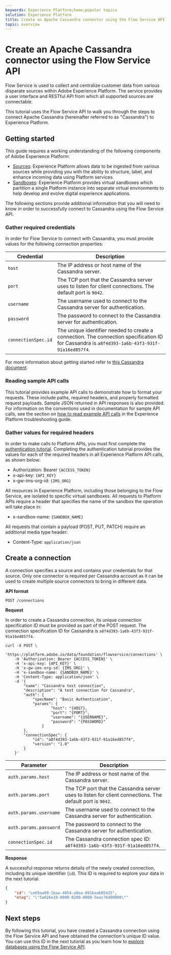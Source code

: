```yaml
---
keywords: Experience Platform;home;popular topics
solution: Experience Platform
title: Create an Apache Cassandra connector using the Flow Service API
topic: overview
---
```


# Create an Apache Cassandra connector using the Flow Service API

Flow Service is used to collect and centralize customer data from various disparate sources within Adobe Experience Platform. The service provides a user interface and RESTful API from which all supported sources are connectable.

This tutorial uses the Flow Service API to walk you through the steps to connect Apache Cassandra (hereinafter referred to as "Cassandra") to Experience Platform.


## Getting started

This guide requires a working understanding of the following components of Adobe Experience Platform:

*   [Sources](../../../../home.md): Experience Platform allows data to be ingested from various sources while providing you with the ability to structure, label, and enhance incoming data using Platform services.
*   [Sandboxes](../../../../../sandboxes/home.md): Experience Platform provides virtual sandboxes which partition a single Platform instance into separate virtual environments to help develop and evolve digital experience applications.

The following sections provide additional information that you will need to know in order to successfully connect to Cassandra using the Flow Service API.

### Gather required credentials

In order for Flow Service to connect with Cassandra, you must provide values for the following connection properties:

| Credential | Description |
| ---------- | ----------- |
| `host` | The IP address or host name of the Cassandra server. |
| `port` | The TCP port that the Cassandra server uses to listen for client connections. The default port is `9042`. |
| `username` | The username used to connect to the Cassandra server for authentication. |
| `password` | The password to connect to the Cassandra server for authentication. |
| `connectionSpec.id` | The unique identifier needed to create a connection. The connection specification ID for Cassandra is `a8f4d393-1a6b-43f3-931f-91a16ed857f4`. |

For more information about getting started refer to [this Cassandra document](https://cassandra.apache.org/doc/latest/operating/security.html#authentication).

### Reading sample API calls

This tutorial provides example API calls to demonstrate how to format your requests. These include paths, required headers, and properly formatted request payloads. Sample JSON returned in API responses is also provided. For information on the conventions used in documentation for sample API calls, see the section on [how to read example API calls](../../../../../landing/troubleshooting.md#how-do-i-format-an-api-request) in the Experience Platform troubleshooting guide.

### Gather values for required headers

In order to make calls to Platform APIs, you must first complete the [authentication tutorial](../../../../../tutorials/authentication.md). Completing the authentication tutorial provides the values for each of the required headers in all Experience Platform API calls, as shown below:

*   Authorization: Bearer `{ACCESS_TOKEN}`
*   x-api-key: `{API_KEY}`
*   x-gw-ims-org-id: `{IMS_ORG}`

All resources in Experience Platform, including those belonging to the Flow Service, are isolated to specific virtual sandboxes. All requests to Platform APIs require a header that specifies the name of the sandbox the operation will take place in:

*   x-sandbox-name: `{SANDBOX_NAME}`

All requests that contain a payload (POST, PUT, PATCH) require an additional media type header:

*   Content-Type: `application/json`

## Create a connection

A connection specifies a source and contains your credentials for that source. Only one connector is required per Cassandra account as it can be used to create multiple source connectors to bring in different data.

**API format**

```http
POST /connections
```

**Request**

In order to create a Cassandra connection, its unique connection specification ID must be provided as part of the POST request. The connection specification ID for Cassandra is `a8f4d393-1a6b-43f3-931f-91a16ed857f4`.

```shell
curl -X POST \
    'https://platform.adobe.io/data/foundation/flowservice/connections' \
    -H 'Authorization: Bearer {ACCESS_TOKEN}' \
    -H 'x-api-key: {API_KEY}' \
    -H 'x-gw-ims-org-id: {IMS_ORG}' \
    -H 'x-sandbox-name: {SANDBOX_NAME}' \
    -H 'Content-Type: application/json' \
    -d '{
        "name": "Cassandra test connection",
        "description": "A test connection for Cassandra",
        "auth": {
            "specName": "Basic Authentication",
            "params": {
                    "host": "{HOST},
                    "port": "{PORT}",
                    "username": "{USERNAME}",
                    "password": "{PASSWORD}"
                }
        },
        "connectionSpec": {
            "id": "a8f4d393-1a6b-43f3-931f-91a16ed857f4",
            "version": "1.0"
        }
    }'
```

| Parameter | Description |
| --------- | ----------- |
| `auth.params.host` | The IP address or host name of the Cassandra server. |
| `auth.params.port` | The TCP port that the Cassandra server uses to listen for client connections. The default port is `9042`. |
| `auth.params.username` | The username used to connect to the Cassandra server for authentication. |
| `auth.params.password` | The password to connect to the Cassandra server for authentication. |
| `connectionSpec.id` | The Cassandra connection spec ID: `a8f4d393-1a6b-43f3-931f-91a16ed857f4`. |

**Response**

A successful response returns details of the newly created connection, including its unique identifier (`id`). This ID is required to explore your data in the next tutorial.

```json
{
    "id": "ce69aa89-1baa-4054-a9aa-891baa605425",
    "etag": "\"5a026e19-0000-0200-0000-5eac76d00000\""
}
```

## Next steps

By following this tutorial, you have created a Cassandra connection using the Flow Service API and have obtained the connection's unique ID value. You can use this ID in the next tutorial as you learn how to [explore databases using the Flow Service API](../../explore/database-nosql.md).
